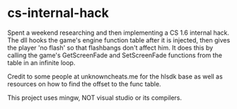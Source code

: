 # cs-internal-hack

Spent a weekend researching and then implementing a CS 1.6 internal hack.
The dll hooks the game's engine function table after it is injected, then gives the player 'no flash' so that flashbangs
don't affect him. It does this by calling the game's GetScreenFade and SetScreenFade functions from the table in an infinite loop.

Credit to some people at unknowncheats.me for the hlsdk base as well as resources on how to find the offset to the func table.

This project uses mingw, NOT visual studio or its compilers.
